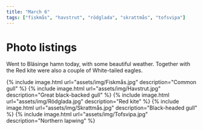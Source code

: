 ```yaml
---
title: "March 6"
tags: ["fiskmås", "havstrut", "rödglada", "skrattmås", "tofsvipa"]
---
```

# Photo listings
Went to Bläsinge hamn today, with some beautiful weather. Together with the
Red kite were also a couple of White-tailed eagles.

{% include image.html url="assets/img/Fiskmås.jpg" description="Common gull" %}
{% include image.html url="assets/img/Havstrut.jpg" description="Great black-backed gull" %}
{% include image.html url="assets/img/Rödglada.jpg" description="Red kite" %}
{% include image.html url="assets/img/Skrattmås.jpg" description="Black-headed gull" %}
{% include image.html url="assets/img/Tofsvipa.jpg" description="Northern lapwing" %}
